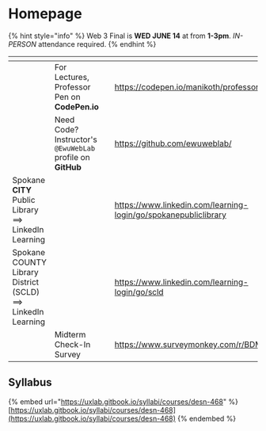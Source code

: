 # Homepage

{% hint style="info" %}
Web 3 Final is **WED JUNE 14** at from **1-3pm**. _IN-PERSON_ attendance required.
{% endhint %}

<table data-view="cards"><thead><tr><th></th><th></th><th></th><th data-hidden data-card-target data-type="content-ref"></th><th data-hidden data-card-cover data-type="files"></th></tr></thead><tbody><tr><td></td><td>For Lectures, Professor Pen on <strong>CodePen.io</strong></td><td></td><td><a href="https://codepen.io/manikoth/professor/xxyENVr">https://codepen.io/manikoth/professor/xxyENVr</a></td><td><a href=".gitbook/assets/github.gif">github.gif</a></td></tr><tr><td></td><td>Need Code? Instructor's <code>@EwuWebLab</code> profile on <strong>GitHub</strong></td><td></td><td><a href="https://github.com/ewuweblab/">https://github.com/ewuweblab/</a></td><td><a href=".gitbook/assets/octocat.gif">octocat.gif</a></td></tr><tr><td>Spokane <strong>CITY</strong> Public Library ==> LinkedIn Learning</td><td></td><td></td><td><a href="https://www.linkedin.com/learning-login/go/spokanepubliclibrary">https://www.linkedin.com/learning-login/go/spokanepubliclibrary</a></td><td><a href="broken-reference">Broken file</a></td></tr><tr><td>Spokane COUNTY Library District (SCLD)  ==> LinkedIn Learning</td><td></td><td></td><td><a href="https://www.linkedin.com/learning-login/go/scld">https://www.linkedin.com/learning-login/go/scld</a></td><td><a href="broken-reference">Broken file</a></td></tr><tr><td></td><td>Midterm Check-In Survey</td><td></td><td><a href="https://www.surveymonkey.com/r/BDMWBFZ">https://www.surveymonkey.com/r/BDMWBFZ</a></td><td><a href=".gitbook/assets/survey.jpg">survey.jpg</a></td></tr></tbody></table>

## Syllabus

{% embed url="https://uxlab.gitbook.io/syllabi/courses/desn-468" %}
[https://uxlab.gitbook.io/syllabi/courses/desn-468](https://uxlab.gitbook.io/syllabi/courses/desn-468)
{% endembed %}

